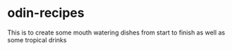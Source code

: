 # odin-recipes
This is to create some mouth watering dishes from start to finish
as well as some tropical drinks
